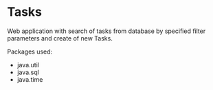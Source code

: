 # Tasks
Web application with search of tasks from database by specified filter parameters and create of new Tasks. 

Packages used:
- java.util
- java.sql
- java.time

